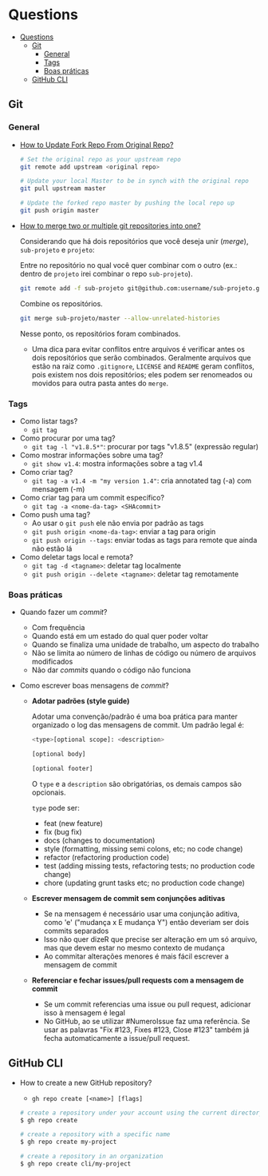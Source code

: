 # Questions

- [Questions](#questions)
  - [Git](#git)
    - [General](#general)
    - [Tags](#tags)
    - [Boas práticas](#boas-práticas)
  - [GitHub CLI](#github-cli)

## Git

### General

- [How to Update Fork Repo From Original Repo?](https://levelup.gitconnected.com/how-to-update-fork-repo-from-original-repo-b853387dd471)
  
  ```bash
  # Set the original repo as your upstream repo
  git remote add upstream <original repo>

  # Update your local Master to be in synch with the original repo
  git pull upstream master

  # Update the forked repo master by pushing the local repo up
  git push origin master
  ``` 

- [How to merge two or multiple git repositories into one?](https://medium.com/altcampus/how-to-merge-two-or-multiple-git-repositories-into-one-9f8a5209913f)
  
  Considerando que há dois repositórios que você deseja unir (*merge*), `sub-projeto` e `projeto`:
  
  Entre no repositório no qual você quer combinar com o outro (ex.: dentro de `projeto` irei combinar o repo `sub-projeto`).

  ``` bash
  git remote add -f sub-projeto git@github.com:username/sub-projeto.git
  ```

  Combine os repositórios.
  ``` bash
  git merge sub-projeto/master --allow-unrelated-histories
  ```
  Nesse ponto, os repositórios foram combinados.
  * Uma dica para evitar conflitos entre arquivos é verificar antes os dois repositórios que serão combinados. Geralmente arquivos que estão na raiz como `.gitignore`, `LICENSE` and `README` geram conflitos, pois existem nos dois repositórios; eles podem ser renomeados ou movidos para outra pasta antes do `merge`.

### Tags

- Como listar tags?
  - `git tag`
- Como procurar por uma tag?
  - `git tag -l "v1.8.5*"`: procurar por tags "v1.8.5" (expressão regular)
- Como mostrar informações sobre uma tag?
  - `git show v1.4`: mostra informações sobre a tag v1.4
- Como criar tag?
  - `git tag -a v1.4 -m "my version 1.4"`: cria annotated tag (-a) com mensagem (-m)
- Como criar tag para um commit específico?
  - `git tag -a <nome-da-tag> <SHAcommit>`
- Como push uma tag?
  - Ao usar o `git push` ele não envia por padrão as tags
  - `git push origin <nome-da-tag>`: enviar a tag para origin
  - `git push origin --tags`: enviar todas as tags para remote que ainda não estão lá
- Como deletar tags local e remota?
  - `git tag -d <tagname>`: deletar tag localmente
  - `git push origin --delete <tagname>`: deletar tag remotamente

### Boas práticas

- Quando fazer um *commit*? 
  - Com frequência
  - Quando está em um estado do qual quer poder voltar
  - Quando se finaliza uma unidade de trabalho, um aspecto do trabalho
  - Não se limita ao número de linhas de código ou número de arquivos modificados
  - Não dar *commits* quando o código não funciona

- Como escrever boas mensagens de *commit*?
  - **Adotar padrões (style guide)**
  
    Adotar uma convenção/padrão é uma boa prática para manter organizado o log das mensagens de commit. Um padrão legal é:

    ```bash
    <type>[optional scope]: <description>

    [optional body]

    [optional footer]
    ```

    O `type` e a `description` são obrigatórias, os demais campos são opcionais.

    `type` pode ser:
    - feat (new feature)
    - fix (bug fix)
    - docs (changes to documentation)
    - style (formatting, missing semi colons, etc; no code change)
    - refactor (refactoring production code)
    - test (adding missing tests, refactoring tests; no production code change)
    - chore (updating grunt tasks etc; no production code change)
  - **Escrever mensagem de commit sem conjunções aditivas**
    - Se na mensagem é necessário usar uma conjunção aditiva, como 'e' ("mudança x E mudança Y") então deveriam ser dois commits separados
    - Isso não quer dizeR que precise ser alteração em um só arquivo, mas que devem estar no mesmo contexto de mudança
    - Ao commitar alterações menores é mais fácil escrever a mensagem de commit
  - **Referenciar e fechar issues/pull requests com a mensagem de commit**
    - Se um commit referencias uma issue ou pull request, adicionar isso à mensagem é legal
    - No GitHub, ao se utilizar #NumeroIssue faz uma referência. Se usar as palavras "Fix #123, Fixes #123, Close #123" também já fecha automaticamente a issue/pull request.

## GitHub CLI

- How to create a new GitHub repository?
  - `gh repo create [<name>] [flags]`

  ```bash
  # create a repository under your account using the current directory name
  $ gh repo create

  # create a repository with a specific name
  $ gh repo create my-project

  # create a repository in an organization
  $ gh repo create cli/my-project
  ```
